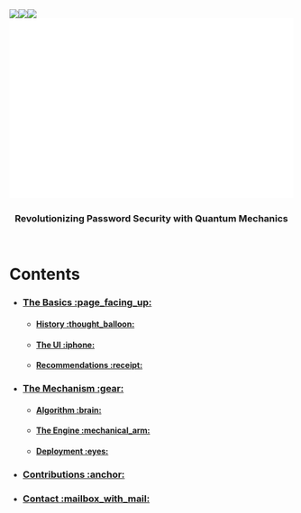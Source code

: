 
<div align = "center" style = "display:flex; flex-direction:row;">
  <img src = "https://img.shields.io/github/license/ranveerchaudhary/Mercurial?style=for-the-badge">
  <img src = "https://img.shields.io/github/issues/ranveerchaudhary/Mercurial?style=for-the-badge">
  <img src = "https://img.shields.io/github/issues-pr/ranveerchaudhary/Mercurial?style=for-the-badge">
</div>

<div align = "center">
  <img height = "320vh" src = "https://github.com/ranveerchaudhary/Cipher/blob/main/readme-assets/cipher-logo.png">
</div>

<h3 align = "center" >Revolutionizing Password Security with Quantum Mechanics</h3>

<br>

# Contents

<div >
  <ul>
    <li>
    <h3><a href = "#basics">The Basics :page_facing_up:</a></h3>
    <ul>
      <li>
        <h4><a href = "#history">History :thought_balloon:</a></h4>
      </li>
      <li>
        <h4><a href = "#ui">The UI :iphone:</a></h4>
      </li>
      <li>
        <h4><a href = "#recommendations">Recommendations :receipt:</a></h4>
      </li>
    </ul>
    </li>
    <li>
      <h3><a href = "#mechanism">The Mechanism :gear:</a></h3>
      <ul>
      <li>
        <h4><a href = "#algorithm">Algorithm :brain:</a></h4>
      </li>
      <li>
        <h4><a href = "#engine">The Engine :mechanical_arm:</a></h4>
      </li>
      <li>
        <h4><a href = "#deployment">Deployment :eyes:</a></h4>
      </li>
    </ul>
    </li>
    <li>
      <h3><a href = "#contributions">Contributions :anchor:</a></h3>
    </li>
    <li>
      <h3><a href = "#contact">Contact :mailbox_with_mail:<a/></h3>
    </li>
  </ul>
</div>
